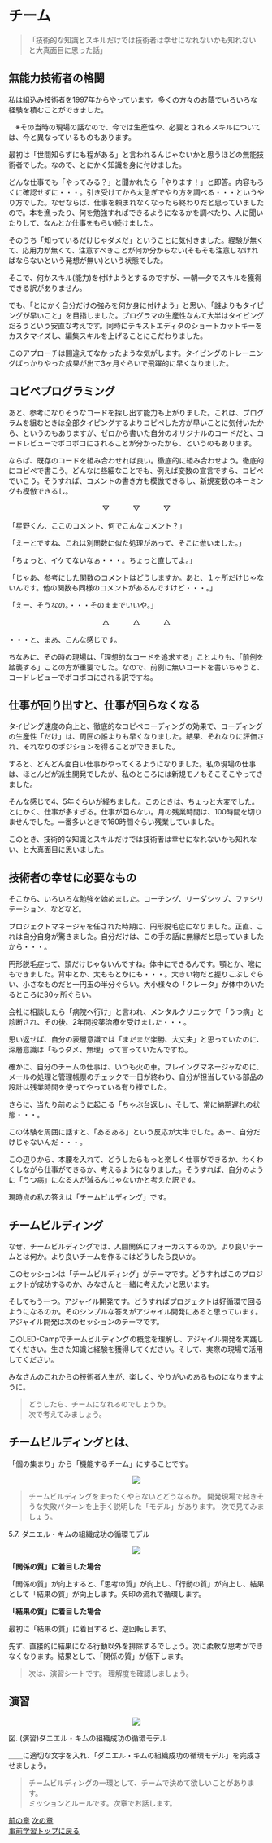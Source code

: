 # チーム

> 「技術的な知識とスキルだけでは技術者は幸せになれないかも知れない  
> と大真面目に思った話」


## 無能力技術者の格闘
私は組込み技術者を1997年からやっています。多くの方々のお蔭でいろいろな経験を積むことができました。

　※その当時の現場の話なので、今では生産性や、必要とされるスキルについては、今と異なっているものもあります。

最初は「世間知らずにも程がある」と言われるんじゃないかと思うほどの無能技術者でした。なので、とにかく知識を身に付けました。

どんな仕事でも「やってみる？」と聞かれたら「やります！」と即答。内容もろくに確認せずに・・・。引き受けてから大急ぎでやり方を調べる・・・というやり方でした。なぜならば、仕事を頼まれなくなったら終わりだと思っていましたので。本を漁ったり、何を勉強すればできるようになるかを調べたり、人に聞いたりして、なんとか仕事をもらい続けました。

そのうち「知っているだけじゃダメだ」ということに気付きました。経験が無くて、応用力が無くて、注意すべきことが何か分からない(そもそも注意しなければならないという発想が無い)という状態でした。

そこで、何かスキル(能力)を付けようとするのですが、一朝一夕でスキルを獲得できる訳がありません。

でも、「とにかく自分だけの強みを何か身に付けよう」と思い、「誰よりもタイピングが早いこと」を目指しました。プログラマの生産性なんて大半はタイピングだろうという安直な考えです。同時にテキストエディタのショートカットキーをカスタマイズし、編集スキルを上げることにこだわりました。

このアプローチは間違えてなかったような気がします。タイピングのトレーニングばっかりやった成果が出て3ヶ月ぐらいで飛躍的に早くなりました。



## コピペプログラミング
あと、参考になりそうなコードを探し出す能力も上がりました。これは、プログラムを組むときは全部タイピングするよりコピペした方が早いことに気付いたから、というのもありますが、ゼロから書いた自分のオリジナルのコードだと、コードレビューでボコボコにされることが分かったから、というのもあります。

ならば、既存のコードを組み合わせれば良い。徹底的に組み合わせよう。徹底的にコピペで書こう。どんなに些細なことでも、例えば変数の宣言ですら、コピペでいこう。そうすれば、コメントの書き方も模倣できるし、新規変数のネーミングも模倣できるし。

<center>▽　　　 ▽　　　 ▽</center>

「星野くん、ここのコメント、何でこんなコメント？」

「えーとですね、これは別関数に似た処理があって、そこに倣いました。」

「ちょっと、イケてないなぁ・・・。ちょっと直してよ。」

「じゃあ、参考にした関数のコメントはどうしますか。あと、１ヶ所だけじゃないんです。他の関数も同様のコメントがあるんですけど・・・。」

「えー、そうなの。・・・そのままでいいや。」

<center>△　　　 △　　　 △</center>

・・・と、まあ、こんな感じです。

ちなみに、その時の現場は、「理想的なコードを追求する」ことよりも、「前例を踏襲する」ことの方が重要でした。なので、前例に無いコードを書いちゃうと、コードレビューでボコボコにされる訳ですね。



## 仕事が回り出すと、仕事が回らなくなる
タイピング速度の向上と、徹底的なコピペコーディングの効果で、コーディングの生産性「だけ」は、周囲の誰よりも早くなりました。結果、それなりに評価され、それなりのポジションを得ることができました。

すると、どんどん面白い仕事がやってくるようになりました。私の現場の仕事は、ほとんどが派生開発でしたが、私のところには新規モノもそこそこやってきました。

そんな感じで4、5年ぐらいが経ちました。このときは、ちょっと大変でした。とにかく、仕事が多すぎる。仕事が回らない。月の残業時間は、100時間を切りませんでした。一番多いときで160時間ぐらい残業していました。

このとき、技術的な知識とスキルだけでは技術者は幸せになれないかも知れない、と大真面目に思いました。


## 技術者の幸せに必要なもの
そこから、いろいろな勉強を始めました。コーチング、リーダシップ、ファシリテーション、などなど。

プロジェクトマネージャを任された時期に、円形脱毛症になりました。正直、これは自分自身が驚きました。自分だけは、この手の話に無縁だと思っていましたから・・・。

円形脱毛症って、頭だけじゃないんですね。体中にできるんです。顎とか、喉にもできました。背中とか、太ももとかにも・・・。大きい物だと握りこぶしぐらい、小さなものだと一円玉の半分ぐらい。大小様々の「クレータ」が体中のいたるところに30ヶ所ぐらい。

会社に相談したら「病院へ行け」と言われ、メンタルクリニックで「うつ病」と診断され、その後、2年間投薬治療を受けました・・・。

思い返せば、自分の表層意識では「まだまだ楽勝、大丈夫」と思っていたのに、深層意識は「もうダメ、無理」って言っていたんですね。

確かに、自分のチームの仕事は、いつも火の車。プレイングマネージャなのに、メールの処理と管理帳票のチェックで一日が終わり、自分が担当している部品の設計は残業時間を使ってやっている有り様でした。

さらに、当たり前のように起こる「ちゃぶ台返し」、そして、常に納期遅れの状態・・・。

この体験を周囲に話すと、「あるある」という反応が大半でした。あー、自分だけじゃないんだ・・・。

この辺りから、本腰を入れて、どうしたらもっと楽しく仕事ができるか、わくわくしながら仕事ができるか、考えるようになりました。そうすれば、自分のように「うつ病」になる人が減るんじゃないかと考えた訳です。

現時点の私の答えは「チームビルディング」です。


## チームビルディング
なぜ、チームビルディングでは、人間関係にフォーカスするのか。より良いチームとは何か。より良いチームを作るにはどうしたら良いか。

このセッションは「チームビルディング」がテーマです。どうすればこのプロジェクトが成功するのか、みなさんと一緒に考えたいと思います。

そしてもう一つ。アジャイル開発です。どうすればプロジェクトは好循環で回るようになるのか。そのシンプルな答えがアジャイル開発にあると思っています。アジャイル開発は次のセッションのテーマです。

このLED-Campでチームビルディングの概念を理解し、アジャイル開発を実践してください。生きた知識と経験を獲得してください。そして、実際の現場で活用してください。

みなさんのこれからの技術者人生が、楽しく、やりがいのあるものになりますように。


> どうしたら、チームになれるのでしょうか。  
> 次で考えてみましょう。

## チームビルディングとは、
「個の集まり」から「機能するチーム」にすることです。

<center>
<img src="pic/02.png">
</center>


> チームビルディングをまったくやらないとどうなるか。
> 開発現場で起きそうな失敗パターンを上手く説明した「モデル」があります。
> 次で見てみましょう。


5.7. ダニエル・キムの組織成功の循環モデル

<center>
<img src="pic/03.png">
</center>

**「関係の質」に着目した場合**

「関係の質」が向上すると、「思考の質」が向上し、「行動の質」が向上し、結果として「結果の質」が向上します。矢印の流れで循環します。

**「結果の質」に着目した場合**

最初に「結果の質」に着目すると、逆回転します。

先ず、直接的に結果になる行動以外を排除するでしょう。次に柔軟な思考ができなくなります。結果として、「関係の質」が低下します。

> 次は、演習シートです。
> 理解度を確認しましょう。


## 演習

<center>
<img src="pic/04.png">
</center>

図. (演習)ダニエル・キムの組織成功の循環モデル

＿＿に適切な文字を入れ、「ダニエル・キムの組織成功の循環モデル」を完成させましょう。


> チームビルディングの一環として、チームで決めて欲しいことがあります。  
> ミッションとルールです。次章でお話します。

[前の章](team_review.md)
[次の章](mission.md)  
[事前学習トップに戻る](../../pre_learning/index.md)  